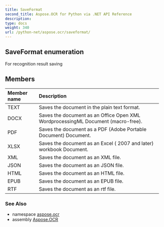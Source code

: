 ```yaml
---
title: SaveFormat
second_title: Aspose.OCR for Python via .NET API Reference
description: 
type: docs
weight: 340
url: /python-net/aspose.ocr/saveformat/
---
```


## SaveFormat enumeration

For recognition result saving

## Members
| Member name | Description |
| :- | :- |
|TEXT|Saves the document in the plain text format.|
|DOCX|Saves the document as an Office Open XML WordprocessingML Document (macro-free).|
|PDF|Saves the document as a PDF (Adobe Portable Document) Document.|
|XLSX|Saves the document as an Excel ( 2007 and later) workbook Document.|
|XML|Saves the document as an XML file.|
|JSON|Saves the document as an JSON file.|
|HTML|Saves the document as an HTML file.|
|EPUB|Saves the document as an EPUB file.|
|RTF|Saves the document as an rtf file.|

### See Also

* namespace [aspose.ocr](/ocr/python-net/aspose.ocr/)
* assembly [Aspose.OCR](/ocr/python-net/)

